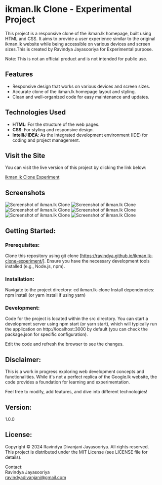 # ikman.lk Clone - Experimental Project
This project is a responsive clone of the ikman.lk homepage, built using HTML and CSS. It aims to provide a user experience similar to the original ikman.lk website while being accessible on various devices and screen sizes.This is created by Ravindya Jayasooriya for Experimental purpose.

Note: This is not an official product and is not intended for public use.

## Features

- Responsive design that works on various devices and screen sizes.
- Accurate clone of the ikman.lk homepage layout and styling.
- Clean and well-organized code for easy maintenance and updates.

## Technologies Used

- **HTML**: For the structure of the web pages.
- **CSS**: For styling and responsive design.
- **IntelliJ IDEA**: As the integrated development environment (IDE) for coding and project management.

## Visit the Site

You can visit the live version of this project by clicking the link below:

[ikman.lk Clone Experiment](https://ravindya.github.io/ikman.lk-clone-experiment/)


## Screenshots
![Screenshot of ikman.lk Clone](/assets/Screenshot-of-ikman-01.png)
![Screenshot of ikman.lk Clone](/assets/Screenshot-of-ikman-02.png)
![Screenshot of ikman.lk Clone](/assets/Screenshot-of-ikman-03.png)
![Screenshot of ikman.lk Clone](/assets/Screenshot-of-ikman-04.png)
![Screenshot of ikman.lk Clone](/assets/Screenshot-of-ikman-05.png)
![Screenshot of ikman.lk Clone](/assets/Screenshot-of-ikman-06.png)

## Getting Started:

### Prerequisites:

Clone this repository using git clone [https://ravindya.github.io/ikman.lk-clone-experiment/].
Ensure you have the necessary development tools installed (e.g., Node.js, npm).
### Installation:

Navigate to the project directory: cd ikman.lk-clone
Install dependencies: npm install (or yarn install if using yarn)

### Development:

Code for the project is located within the src directory.
You can start a development server using npm start (or yarn start), which will typically run the application on http://localhost:3000 by default (you can check the package.json for specific configuration).

Edit the code and refresh the browser to see the changes.

## Disclaimer:

This is a work in progress exploring web development concepts and functionalities. While it's not a perfect replica of the Google.lk website, the code provides a foundation for learning and experimentation.

Feel free to modify, add features, and dive into different technologies!

## Version:
1.0.0

## License:
Copyright &copy; 2024 Ravindya Divanjani Jayasooriya. All rights reserved.<br>
This project is distributed under the MIT License (see LICENSE file for details).

Contact:<br>
Ravindya Jayasooriya<br>
[ravindyadivanjani@gmail.com](mailto:ravindyadivanjani@gmail.com)
